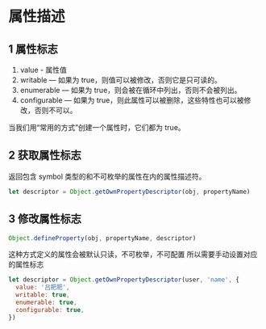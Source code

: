 # 属性描述

## 1 属性标志

1. value - 属性值
2. writable — 如果为 true，则值可以被修改，否则它是只可读的。
3. enumerable — 如果为 true，则会被在循环中列出，否则不会被列出。
4. configurable — 如果为 true，则此属性可以被删除，这些特性也可以被修改，否则不可以。

当我们用“常用的方式”创建一个属性时，它们都为 true。

## 2 获取属性标志

返回包含 symbol 类型的和不可枚举的属性在内的属性描述符。

```js
let descriptor = Object.getOwnPropertyDescriptor(obj, propertyName)
```

## 3 修改属性标志

```js
Object.defineProperty(obj, propertyName, descriptor)
```

这种方式定义的属性会被默认只读，不可枚举，不可配置
所以需要手动设置对应的属性标志

```js
let descriptor = Object.getOwnPropertyDescriptor(user, 'name', {
  value: '吕肥肥',
  writable: true,
  enumerable: true,
  configurable: true,
})
```
